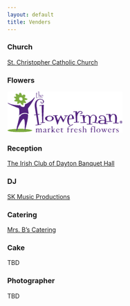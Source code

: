 ```yaml
---
layout: default
title: Venders
---
```


### Church

[St. Christopher Catholic Church](http://church.stchristopheronline.com/)

### Flowers

[![Flowerman](/images/flower-man.png)](http://flowermanflowers.com/)

### Reception

[The Irish Club of Dayton Banquet Hall](http://www.irishclubdayton.com/)

### DJ

[SK Music Productions](http://www.skmusicproductions.com/)

### Catering

[Mrs. B’s Catering](http://mrsbscatering.com/)

### Cake

TBD

### Photographer

TBD
